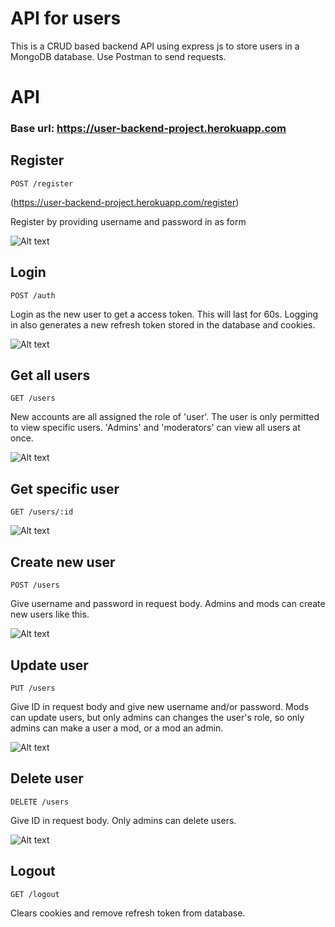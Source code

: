 # API for users

This is a CRUD based backend API using express js to store users in a MongoDB database. Use Postman to send requests.

# API

### Base url: https://user-backend-project.herokuapp.com

## Register

`POST /register`

(https://user-backend-project.herokuapp.com/register)

Register by providing username and password in as form

![Alt text](/screenshots/register.png)

## Login

`POST /auth`

Login as the new user to get a access token. This will last for 60s. Logging in also generates a new refresh token stored in the database and cookies.

![Alt text](/screenshots/login.png)

## Get all users

`GET /users`

New accounts are all assigned the role of 'user'. The user is only permitted to view specific users. 'Admins' and 'moderators' can view all users at once.

![Alt text](/screenshots/getUsers.png)

## Get specific user

`GET /users/:id`

![Alt text](/screenshots/getUser.png)

## Create new user

`POST /users`

Give username and password in request body. Admins and mods can create new users like this.

![Alt text](/screenshots/newUser.png)

## Update user

`PUT /users`

Give ID in request body and give new username and/or password. Mods can update users, but only admins can changes the user's role, so only admins can make a user a mod, or a mod an admin.

![Alt text](/screenshots/updateUser.png)

## Delete user

`DELETE /users`

Give ID in request body. Only admins can delete users.

![Alt text](/screenshots/deleteUser.png)

## Logout

`GET /logout`

Clears cookies and remove refresh token from database.
